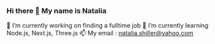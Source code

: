 ### Hi there 👋 My name is Natalia
🔭 I’m currently working on finding a fulltime job
🌱 I’m currently learning Node.js, Next.js, Three.js
📫 My email : natalia.shiller@yahoo.com

<!--
**Winnbor/Winnbor** is a ✨ _special_ ✨ repository because its `README.md` (this file) appears on your GitHub profile.

Here are some ideas to get you started:

- 🔭 I’m currently working on ...
- 🌱 I’m currently learning ...
- 👯 I’m looking to collaborate on ...
- 🤔 I’m looking for help with ...
- 💬 Ask me about ...
- 📫 How to reach me: ...
- 😄 Pronouns: ...
- ⚡ Fun fact: ...
-->
